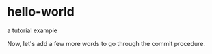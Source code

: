 # hello-world
a tutorial example

Now, let's add a few more words to go through the commit procedure.
